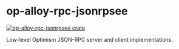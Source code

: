 # op-alloy-rpc-jsonrpsee

<a href="https://crates.io/crates/op-alloy-rpc-jsonrpsee"><img src="https://img.shields.io/crates/v/op-alloy-rpc-jsonrpsee.svg" alt="op-alloy-rpc-jsonrpsee crate"></a>

Low-level Optimism JSON-RPC server and client implementations.
